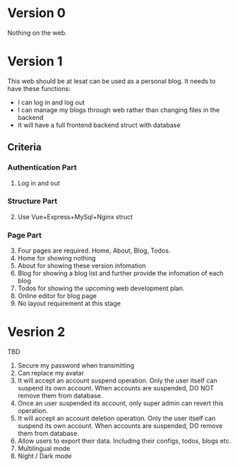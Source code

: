 # Version 0

Nothing on the web.

# Version 1

This web should be at lesat can be used as a personal blog. It needs to have these functions:

- I can log in and log out
- I can manage my blogs through web rather than changing files in the backend
- It will have a full frontend backend struct with database

## Criteria

### Authentication Part
1. Log in and out

### Structure Part
2. Use Vue+Express+MySql+Nginx struct

### Page Part
3. Four pages are required. Home, About, Blog, Todos.
4. Home for showing nothing
5. About for showing these version infomation
6. Blog for showing a blog list and further provide the infomation of each blog
7. Todos for showing the upcoming web development plan.
8. Online editor for blog page
9. No layout requirement at this stage

# Vesrion 2

TBD

1. Secure my password when transmitting
2. Can replace my avatar
3. It will accept an account suspend operation. Only the user itself can suspend its own account. When accounts are suspended, DO NOT remove them from database.
4. Once an user suspended its account, only super admin can revert this operation.
5. It will accept an account deletion operation. Only the user itself can suspend its own account. When accounts are suspended, DO remove them from database.
6. Allow users to export their data. Including their configs, todos, blogs etc.
7. Multilingual mode
8. Night / Dark mode